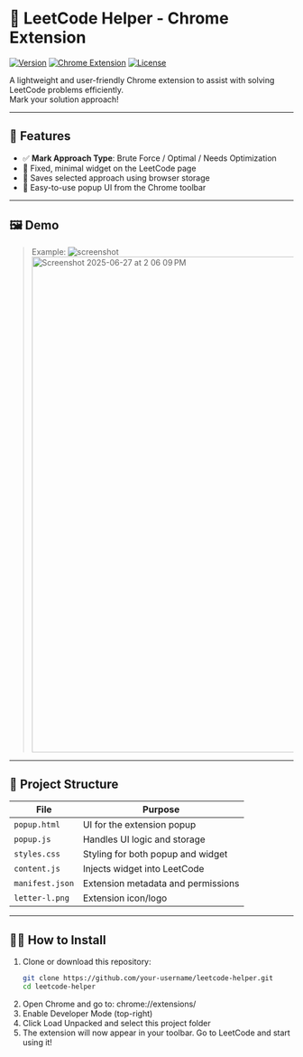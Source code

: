 # 🧠 LeetCode Helper - Chrome Extension

[![Version](https://img.shields.io/badge/version-1.1-blue)](https://github.com/your-username/leetcode-helper)
[![Chrome Extension](https://img.shields.io/badge/chrome-extension-green)](https://chrome.google.com/webstore)
[![License](https://img.shields.io/badge/license-MIT-lightgrey)](LICENSE)

A lightweight and user-friendly Chrome extension to assist with solving LeetCode problems efficiently.  
Mark your solution approach!

---

## 🚀 Features

- ✅ **Mark Approach Type**: Brute Force / Optimal / Needs Optimization
- 📌 Fixed, minimal widget on the LeetCode page
- 💾 Saves selected approach using browser storage
- 🧩 Easy-to-use popup UI from the Chrome toolbar

---

## 🖼️ Demo
  
> Example:
> ![screenshot](<img width="878" alt="Screenshot 2025-06-27 at 2 06 15 PM" src="https://github.com/user-attachments/assets/04a6d087-d9b7-4a19-b0b3-7c8e97a7553c" />
)
> <img width="878" alt="Screenshot 2025-06-27 at 2 06 09 PM" src="https://github.com/user-attachments/assets/c5de635e-53b2-4d15-b44f-f47dd46caeb4" />


---

## 📂 Project Structure

| File | Purpose |
|------|---------|
| `popup.html` | UI for the extension popup |
| `popup.js` | Handles UI logic and storage |
| `styles.css` | Styling for both popup and widget |
| `content.js` | Injects widget into LeetCode |
| `manifest.json` | Extension metadata and permissions |
| `letter-l.png` | Extension icon/logo |

---

## 🧑‍💻 How to Install

1. Clone or download this repository:
   ```bash
   git clone https://github.com/your-username/leetcode-helper.git
   cd leetcode-helper
2. Open Chrome and go to:
   chrome://extensions/
3. Enable Developer Mode (top-right)
4. Click Load Unpacked and select this project folder
5. The extension will now appear in your toolbar. Go to LeetCode and start using it!
